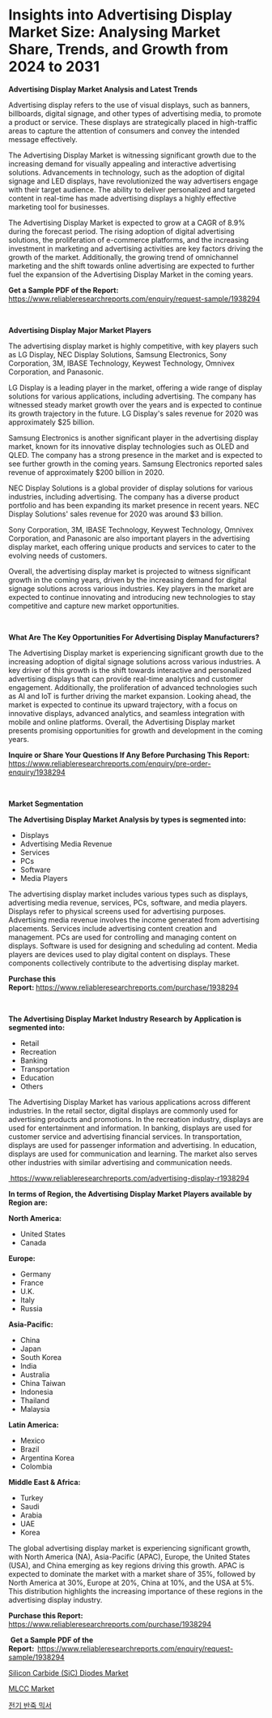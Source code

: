 <p><h1>Insights into Advertising Display Market Size: Analysing Market Share, Trends, and Growth from 2024 to 2031</h1></p><p><strong>Advertising Display Market Analysis and Latest Trends</strong></p>
<p><p>Advertising display refers to the use of visual displays, such as banners, billboards, digital signage, and other types of advertising media, to promote a product or service. These displays are strategically placed in high-traffic areas to capture the attention of consumers and convey the intended message effectively.</p><p>The Advertising Display Market is witnessing significant growth due to the increasing demand for visually appealing and interactive advertising solutions. Advancements in technology, such as the adoption of digital signage and LED displays, have revolutionized the way advertisers engage with their target audience. The ability to deliver personalized and targeted content in real-time has made advertising displays a highly effective marketing tool for businesses.</p><p>The Advertising Display Market is expected to grow at a CAGR of 8.9% during the forecast period. The rising adoption of digital advertising solutions, the proliferation of e-commerce platforms, and the increasing investment in marketing and advertising activities are key factors driving the growth of the market. Additionally, the growing trend of omnichannel marketing and the shift towards online advertising are expected to further fuel the expansion of the Advertising Display Market in the coming years.</p></p>
<p><strong>Get a Sample PDF of the Report:&nbsp;</strong> <a href="https://www.reliableresearchreports.com/enquiry/request-sample/1938294">https://www.reliableresearchreports.com/enquiry/request-sample/1938294</a></p>
<p>&nbsp;</p>
<p><strong>Advertising Display Major Market Players</strong></p>
<p><p>The advertising display market is highly competitive, with key players such as LG Display, NEC Display Solutions, Samsung Electronics, Sony Corporation, 3M, IBASE Technology, Keywest Technology, Omnivex Corporation, and Panasonic.</p><p>LG Display is a leading player in the market, offering a wide range of display solutions for various applications, including advertising. The company has witnessed steady market growth over the years and is expected to continue its growth trajectory in the future. LG Display's sales revenue for 2020 was approximately $25 billion.</p><p>Samsung Electronics is another significant player in the advertising display market, known for its innovative display technologies such as OLED and QLED. The company has a strong presence in the market and is expected to see further growth in the coming years. Samsung Electronics reported sales revenue of approximately $200 billion in 2020.</p><p>NEC Display Solutions is a global provider of display solutions for various industries, including advertising. The company has a diverse product portfolio and has been expanding its market presence in recent years. NEC Display Solutions' sales revenue for 2020 was around $3 billion.</p><p>Sony Corporation, 3M, IBASE Technology, Keywest Technology, Omnivex Corporation, and Panasonic are also important players in the advertising display market, each offering unique products and services to cater to the evolving needs of customers.</p><p>Overall, the advertising display market is projected to witness significant growth in the coming years, driven by the increasing demand for digital signage solutions across various industries. Key players in the market are expected to continue innovating and introducing new technologies to stay competitive and capture new market opportunities.</p></p>
<p>&nbsp;</p>
<p><strong>What Are The Key Opportunities For Advertising Display Manufacturers?</strong></p>
<p><p>The Advertising Display market is experiencing significant growth due to the increasing adoption of digital signage solutions across various industries. A key driver of this growth is the shift towards interactive and personalized advertising displays that can provide real-time analytics and customer engagement. Additionally, the proliferation of advanced technologies such as AI and IoT is further driving the market expansion. Looking ahead, the market is expected to continue its upward trajectory, with a focus on innovative displays, advanced analytics, and seamless integration with mobile and online platforms. Overall, the Advertising Display market presents promising opportunities for growth and development in the coming years.</p></p>
<p><strong>Inquire or Share Your Questions If Any Before Purchasing This Report:</strong> <a href="https://www.reliableresearchreports.com/enquiry/pre-order-enquiry/1938294">https://www.reliableresearchreports.com/enquiry/pre-order-enquiry/1938294</a></p>
<p>&nbsp;</p>
<p><strong>Market Segmentation</strong></p>
<p><strong>The Advertising Display Market Analysis by types is segmented into:</strong></p>
<p><ul><li>Displays</li><li>Advertising Media Revenue</li><li>Services</li><li>PCs</li><li>Software</li><li>Media Players</li></ul></p>
<p><p>The advertising display market includes various types such as displays, advertising media revenue, services, PCs, software, and media players. Displays refer to physical screens used for advertising purposes. Advertising media revenue involves the income generated from advertising placements. Services include advertising content creation and management. PCs are used for controlling and managing content on displays. Software is used for designing and scheduling ad content. Media players are devices used to play digital content on displays. These components collectively contribute to the advertising display market.</p></p>
<p><strong>Purchase this Report:&nbsp;</strong><a href="https://www.reliableresearchreports.com/purchase/1938294">https://www.reliableresearchreports.com/purchase/1938294</a></p>
<p>&nbsp;</p>
<p><strong>The Advertising Display Market Industry Research by Application is segmented into:</strong></p>
<p><ul><li>Retail</li><li>Recreation</li><li>Banking</li><li>Transportation</li><li>Education</li><li>Others</li></ul></p>
<p><p>The Advertising Display Market has various applications across different industries. In the retail sector, digital displays are commonly used for advertising products and promotions. In the recreation industry, displays are used for entertainment and information. In banking, displays are used for customer service and advertising financial services. In transportation, displays are used for passenger information and advertising. In education, displays are used for communication and learning. The market also serves other industries with similar advertising and communication needs.</p></p>
<p><a href="https://www.reliableresearchreports.com/advertising-display-r1938294">&nbsp;https://www.reliableresearchreports.com/advertising-display-r1938294</a></p>
<p><strong>In terms of Region, the Advertising Display Market Players available by Region are:</strong></p>
<p>
    <p> <strong> North America: </strong>
        <ul>
            <li>United States</li>
            <li>Canada</li>
        </ul>
        </p> 
    <p> <strong> Europe: </strong>
        <ul>
            <li>Germany</li>
            <li>France</li>
            <li>U.K.</li>
            <li>Italy</li>
            <li>Russia</li>
        </ul>
        </p> 
    <p> <strong> Asia-Pacific: </strong>
        <ul>
            <li>China</li>
            <li>Japan</li>
            <li>South Korea</li>
            <li>India</li>
            <li>Australia</li>
            <li>China Taiwan</li>
            <li>Indonesia</li>
            <li>Thailand</li>
            <li>Malaysia</li>
        </ul>
        </p> 
    <p> <strong> Latin America: </strong>
        <ul>
            <li>Mexico</li>
            <li>Brazil</li>
            <li>Argentina Korea</li>
            <li>Colombia</li>
        </ul>
        </p> 
    <p> <strong> Middle East & Africa: </strong>
        <ul>
            <li>Turkey</li>
            <li>Saudi</li>
            <li>Arabia</li>
            <li>UAE</li>
            <li>Korea</li>
        </ul>
    </p>
    </p>
<p><p>The global advertising display market is experiencing significant growth, with North America (NA), Asia-Pacific (APAC), Europe, the United States (USA), and China emerging as key regions driving this growth. APAC is expected to dominate the market with a market share of 35%, followed by North America at 30%, Europe at 20%, China at 10%, and the USA at 5%. This distribution highlights the increasing importance of these regions in the advertising display industry.</p></p>
<p><strong>Purchase this Report: </strong><a href="https://www.reliableresearchreports.com/purchase/1938294">https://www.reliableresearchreports.com/purchase/1938294</a></p>
<p>&nbsp;<strong>Get a Sample PDF of the Report:&nbsp;&nbsp;</strong><a href="https://www.reliableresearchreports.com/enquiry/request-sample/1938294">https://www.reliableresearchreports.com/enquiry/request-sample/1938294</a></p>
<p><strong></strong></p>
<p><p><a href="https://medium.com/@hskdk2672/silicon-carbide-sic-diodes-market-share-size-trends-industry-analysis-report-by-application-4e603a22d93e">Silicon Carbide (SiC) Diodes Market</a></p><p><a href="https://medium.com/@oliver.rampling568768/mlcc-market-a-global-and-regional-analysis-focus-on-region-country-level-analysis-and-fd656754597e">MLCC Market</a></p><p><a href="https://github.com/rick7624/Market-Research-Report-List-2/blob/main/211729238889.md">전기 반죽 믹서</a></p></p>